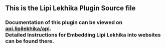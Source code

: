 <h2>This is the Lipi Lekhika Plugin Source file</h2>
<h3>Documentation of this plugin can be viewed on <a href="https://web.lipilekhika.com/api">api.lipilekhika/api</a>.
<br>Detailed Instructions for Embedding Lipi Lekhika into websites can be found there.
</h3>